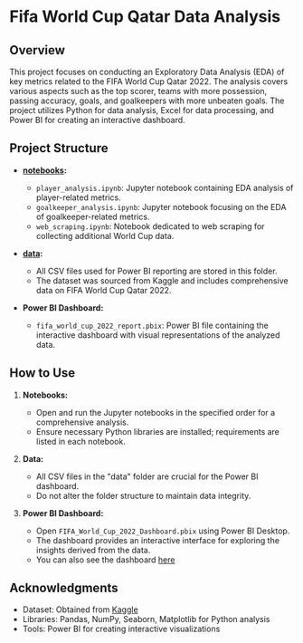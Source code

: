 # Fifa World Cup Qatar Data Analysis

## Overview
This project focuses on conducting an Exploratory Data Analysis (EDA) of key metrics related to the FIFA World Cup Qatar 2022. The analysis covers various aspects such as the top scorer, teams with more possession, passing accuracy, goals, and goalkeepers with more unbeaten goals. The project utilizes Python for data analysis, Excel for data processing, and Power BI for creating an interactive dashboard.

## Project Structure
- **[notebooks](notebooks/):**
  - `player_analysis.ipynb`: Jupyter notebook containing EDA analysis of player-related metrics.
  - `goalkeeper_analysis.ipynb`: Jupyter notebook focusing on the EDA of goalkeeper-related metrics.
  - `web_scraping.ipynb`: Notebook dedicated to web scraping for collecting additional World Cup data.

- **[data](data/):**
  - All CSV files used for Power BI reporting are stored in this folder.
  - The dataset was sourced from Kaggle and includes comprehensive data on FIFA World Cup Qatar 2022.

- **Power BI Dashboard:**
  - `fifa_world_cup_2022_report.pbix`: Power BI file containing the interactive dashboard with visual representations of the analyzed data.

## How to Use
1. **Notebooks:**
    - Open and run the Jupyter notebooks in the specified order for a comprehensive analysis.
    - Ensure necessary Python libraries are installed; requirements are listed in each notebook.

2. **Data:**
    - All CSV files in the "data" folder are crucial for the Power BI dashboard.
    - Do not alter the folder structure to maintain data integrity.

3. **Power BI Dashboard:**
    - Open `FIFA_World_Cup_2022_Dashboard.pbix` using Power BI Desktop.
    - The dashboard provides an interactive interface for exploring the insights derived from the data.
    - You can also see the dashboard [here](https://app.powerbi.com/reportEmbed?reportId=6f4f8755-ba59-4f54-85fb-ac3b9b453710&autoAuth=true&ctid=a6fe1b1e-97b7-422d-b1bc-e37254398663)

## Acknowledgments
- Dataset: Obtained from [Kaggle](https://www.kaggle.com/datasets/tittobobby/fifa-world-cup-2022-player-stats)
- Libraries: Pandas, NumPy, Seaborn, Matplotlib for Python analysis
- Tools: Power BI for creating interactive visualizations
